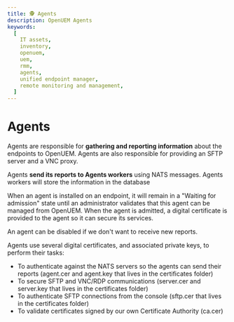 ```yaml
---
title: 🕵️ Agents
description: OpenUEM Agents
keywords:
  [
    IT assets,
    inventory,
    openuem,
    uem,
    rmm,
    agents,
    unified endpoint manager,
    remote monitoring and management,
  ]
---
```


# Agents

Agents are responsible for **gathering and reporting information** about the endpoints to OpenUEM. Agents are also responsible for providing an SFTP server and a VNC proxy.

Agents **send its reports to Agents workers** using NATS messages. Agents workers will store the information in the database

When an agent is installed on an endpoint, it will remain in a "Waiting for admission" state until an administrator validates that this agent can be managed from OpenUEM. When the agent is admitted, a digital certificate is provided to the agent so it can secure its services.

An agent can be disabled if we don't want to receive new reports.

Agents use several digital certificates, and associated private keys, to perform their tasks:

- To authenticate against the NATS servers so the agents can send their reports (agent.cer and agent.key that lives in the certificates folder)
- To secure SFTP and VNC/RDP communications (server.cer and server.key that lives in the certificates folder)
- To authenticate SFTP connections from the console (sftp.cer that lives in the certificates folder)
- To validate certificates signed by our own Certificate Authority (ca.cer)
